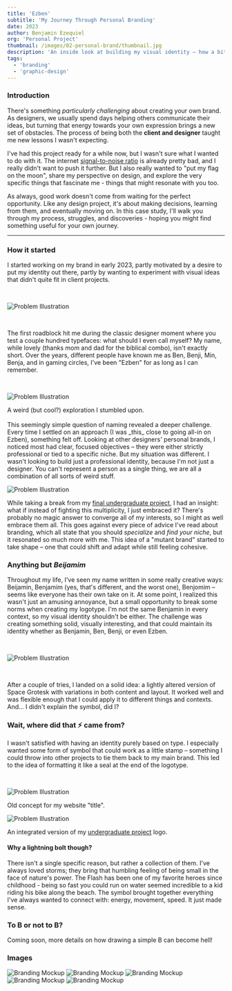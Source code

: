 ```yaml
---
title: 'Ezben'
subtitle: 'My Journey Through Personal Branding'
date: 2023
author: Benjamin Ezequiel
org: 'Personal Project'
thumbnail: /images/02-personal-brand/thumbnail.jpg
description: 'An inside look at building my visual identity – how a bit of self-exploration and countless typography sketches evolved into a fluid, shape-shifting brand.'
tags:
  - 'branding'
  - 'graphic-design'
---
```


### Introduction

There's something _particularly challenging_ about creating your own brand. As designers, we usually spend days helping others communicate their ideas, but turning that energy towards your own expression brings a new set of obstacles. The process of being both the **client and designer** taught me new lessons I wasn't expecting.

I've had this project ready for a while now, but I wasn't sure what I wanted to do with it. The internet [signal-to-noise ratio](https://en.wikipedia.org/wiki/Signal-to-noise_ratio) is already pretty bad, and I really didn't want to push it further. But I also really wanted to "put my flag on the moon", share my perspective on design, and explore the very specific things that fascinate me - things that might resonate with you too.

As always, good work doesn't come from waiting for the perfect opportunity. Like any design project, it's about making decisions, learning from them, and eventually moving on. In this case study, I'll walk you through my process, struggles, and discoveries - hoping you might find something useful for your own journey.

---

### How it started

I started working on my brand in early 2023, partly motivated by a desire to put my identity out there, partly by wanting to experiment with visual ideas that didn't quite fit in client projects.

<br>

<span class="secondary-illustration">![Problem Illustration](/images/02-personal-brand/ezben_i02.svg)</span>

<br>

The first roadblock hit me during the classic designer moment where you test a couple hundred typefaces: what should I even call myself? My name, while lovely (thanks mom and dad for the biblical combo), isn't exactly short. Over the years, different people have known me as Ben, Benji, Min, Benja, and in gaming circles, I've been "Ezben" for as long as I can remember.

<br>

<span class="secondary-illustration" style="margin-top: 8px; display:block">![Problem Illustration](/images/02-personal-brand/ezben_i06.svg)</span>

<div class="image-label">A weird (but cool?) exploration I stumbled upon.</div>

<br>
This seemingly simple question of naming revealed a deeper challenge. Every time I settled on an approach (I was _this_ close to going all-in on Ezben), something felt off. Looking at other designers' personal brands, I noticed most had clear, focused objectives – they were either strictly professional or tied to a specific niche. But my situation was different. I wasn't looking to build just a professional identity, because I'm not just a designer. You can't represent a person as a single thing, we are all a combination of all sorts of weird stuff.

<span class="secondary-illustration">![Problem Illustration](/images/02-personal-brand/ezben_i01.svg)</span>

While taking a break from my [final undergraduate project](https://www.benjaminezequiel.com/projects/project_panorama), I had an insight: what if instead of fighting this multiplicity, I just embraced it? There's probably no magic answer to converge all of my interests, so I might as well embrace them all. This goes against every piece of advice I've read about branding, which all state that you should _specialize_ and _find your niche_, but it resonated so much more with me. This idea of a "mutant brand" started to take shape – one that could shift and adapt while still feeling cohesive.

### Anything but _Beijamim_

Throughout my life, I've seen my name written in some really creative ways: Beijamin, Benjamim (yes, that's different, and the worst one), Benjomim – seems like everyone has their own take on it. At some point, I realized this wasn't just an amusing annoyance, but a small opportunity to break some norms when creating my logotype. I'm not the same Benjamin in every context, so my visual identity shouldn't be either. The challenge was creating something solid, visually interesting, and that could maintain its identity whether as Benjamin, Ben, Benji, or even Ezben.

<br>

<span class="secondary-illustration">![Problem Illustration](/images/02-personal-brand/ezben_i04.svg)</span>

<br>

After a couple of tries, I landed on a solid idea: a lightly altered version of Space Grotesk with variations in both content and layout. It worked well and was flexible enough that I could apply it to different things and contexts. And... I didn't explain the symbol, did I?

### Wait, where did that ⚡ came from?

I wasn't satisfied with having an identity purely based on type. I especially wanted some form of symbol that could work as a little stamp – something I could throw into other projects to tie them back to my main brand. This led to the idea of formatting it like a seal at the end of the logotype.

<br>

<span class="secondary-illustration">![Problem Illustration](/images/02-personal-brand/ezben_i08.svg)</span>

<div class="image-label">Old concept for my website "title".</div>

<span class="secondary-illustration">![Problem Illustration](/images/02-personal-brand/ezben_i09.svg)</span>

<span class="image-label">An integrated version of my [undergraduate project](https://www.benjaminezequiel.com/projects/project_panorama) logo.</span>

#### Why a lightning bolt though?

There isn't a single specific reason, but rather a collection of them. I've always loved storms; they bring that humbling feeling of being small in the face of nature's power. The Flash has been one of my favorite heroes since childhood - being so fast you could run on water seemed incredible to a kid riding his bike along the beach. The symbol brought together everything I've always wanted to connect with: energy, movement, speed. It just made sense.

### To B or not to B?

Coming soon, more details on how drawing a simple B can become hell!

### Images

<span class="secondary-illustration">![Branding Mockup](/images/02-personal-brand/mockup_3.gif)</span>
<span class="secondary-illustration">![Branding Mockup](/images/02-personal-brand/mockup_1.png)</span>
<span class="secondary-illustration">![Branding Mockup](/images/02-personal-brand/mockup_6.gif)</span>
<span class="secondary-illustration">![Branding Mockup](/images/02-personal-brand/mockup_4.png)</span>
<span class="secondary-illustration">![Branding Mockup](/images/02-personal-brand/mockup_5.png)</span>
